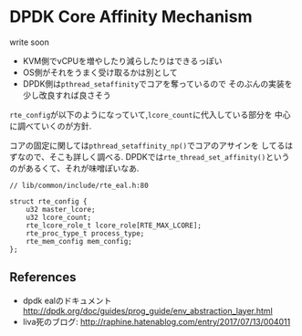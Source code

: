 
DPDK Core Affinity Mechanism
============================

write soon

- KVM側でvCPUを増やしたり減らしたりはできるっぽい
- OS側がそれをうまく受け取るかは別として
- DPDK側は``pthread_setaffinity``でコアを奪っているので
  そのぶんの実装を少し改良すれば良さそう

``rte_config``が以下のようになっていて,``lcore_count``に代入している部分を
中心に調べていくのが方針.

コアの固定に関しては``pthread_setaffinity_np()``でコアのアサインを
してるはずなので、そこも詳しく調べる.
DPDKでは``rte_thread_set_affinity()``というのがあるくて、それが味噌ぽいなあ.

```
// lib/common/include/rte_eal.h:80

struct rte_config {
	u32 master_lcore;
	u32 lcore_count;
	rte_lcore_role_t lcore_role[RTE_MAX_LCORE];
	rte_proc_type_t process_type;
	rte_mem_config mem_config;
};
```

References
----------

- dpdk ealのドキュメント http://dpdk.org/doc/guides/prog_guide/env_abstraction_layer.html
- liva死のブログ: http://raphine.hatenablog.com/entry/2017/07/13/004011


